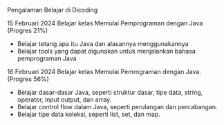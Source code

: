 Pengalaman Belajar di Dicoding

15 Februari 2024 
Belajar kelas Memulai Pemprograman dengan Java (Progres 21%)
* Belajar tetang apa itu Java dan alasannya menggunakannya
* Belajar tools yang dapat digunakan untuk menjalankan bahasa pemprograman Java

16 Februari 2024
Belajar kelas Memulai Pemrograman dengan Java. (Progres 56%)
* Belajar dasar-dasar Java, seperti struktur dasar, tipe data, string, operator, input output, dan array.
* Belajar control flow dalam Java, seperti perulangan dan percabangan.
* Belajar tipe data koleksi, seperti list, set, dan map.
